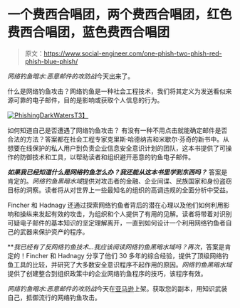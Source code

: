# 一个费西合唱团，两个费西合唱团，红色费西合唱团，蓝色费西合唱团

> 原文：<https://www.social-engineer.com/one-phish-two-phish-red-phish-blue-phish/>

*网络钓鱼暗水:恶意邮件的攻防战*今天出来了。

什么是网络钓鱼攻击？网络钓鱼是一种社会工程技术，我们将其定义为发送看似来源可靠的电子邮件，目的是影响或获取个人信息的行为。

[![PhishingDarkWaters](img/37e5d5c83e382d0959bed01b66071885.png)T3】](https://www.social-engineer.com/wp-content/uploads/2015/03/PhishingDarkWaters.jpg)

如何知道自己是否遭遇了网络钓鱼攻击？ 有没有一种不用点击就能确定邮件是否合法的方法？答案都在社会工程专家克里斯·哈德纳吉和米歇尔·芬奇的新书中。从想要在线保护的私人用户到负责企业信息安全意识计划的团队，这本书提供了可操作的防御技术和工具，以帮助读者和组织避开恶意的钓鱼电子邮件。

***如果我已经知道什么是网络钓鱼怎么办？我还能从这本书里学到东西吗？*** 答案是肯定的。*网络钓鱼黑暗水域*提供对攻击者的金融、企业间谍、民族国家和身份盗窃目标的洞察。读者将从对世界上一些最知名的组织的高调违规的全面分析中受益。

Fincher 和 Hadnagy 还通过探索网络钓鱼者背后的潜在心理以及他们如何利用影响和操纵来发起有效的攻击，为组织和个人提供了有用的见解。读者将带着对识别可疑电子邮件的基本知识的坚定理解离开，一直到如何设计一个利用网络钓鱼者自己的武器来保护资产的程序。

***我已经有了反网络钓鱼技术…我应该阅读网络钓鱼黑暗水域吗？*再次**，答案是肯定的！Fincher 和 Hadnagy 分享了他们 30 多年的综合经验，提供了顶级网络钓鱼工具的比较，并研究了大多数安全意识程序不起作用的原因。*网络钓鱼黑暗水域*提供了创建整合到组织政策中的企业网络钓鱼程序的技巧，该程序有效。

*网络钓鱼暗水:恶意邮件的攻防战*今天在[亚马逊](https://www.amazon.com/Phishing-Dark-Waters-Offensive-Defensive/dp/1118958470)上架。获取您的副本，用知识武装自己，抵御流行的网络钓鱼攻击。